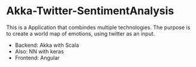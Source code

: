 # Akka-Twitter-SentimentAnalysis

This is a Application that combindes multiple technologies. The purpose is to create a world map of emotions, using twitter as an input.

- Backend: Akka with Scala
- Also: NN with keras
- Frontend: Angular
